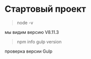 # Стартовый проект

> node -v

мы видим версию V8.11.3

>  npm info gulp version

проверка версии Gulp